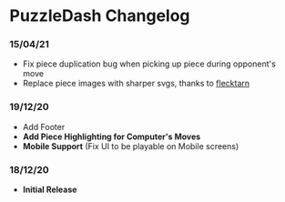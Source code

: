 # PuzzleDash Changelog

### 15/04/21

* Fix piece duplication bug when picking up piece during opponent's move
* Replace piece images with sharper svgs, thanks to [flecktarn](https://github.com/flecktarn)

### 19/12/20

* Add Footer
* **Add Piece Highlighting for Computer's Moves**
* **Mobile Support** (Fix UI to be playable on Mobile screens)

### 18/12/20

* **Initial Release**